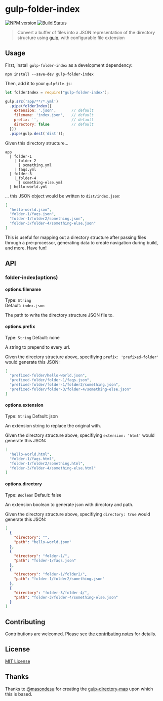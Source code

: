 # gulp-folder-index

[![NPM version][npm-image]][npm-url] [![Build Status][travis-image]][travis-url]

> Convert a buffer of files into a JSON representation of the directory structure using [gulp](https://github.com/gulpjs/gulp), with configurable file extension

## Usage

First, install `gulp-folder-index` as a development dependency:

```shell
npm install --save-dev gulp-folder-index
```

Then, add it to your `gulpfile.js`:

```javascript
let folderIndex = require("gulp-folder-index");

gulp.src('app/**/*.yml')
  .pipe(folderIndex({
    extension: '.json',       // default
    filename: 'index.json',   // default
    prefix: '',               // default
    directory: false          // default
  }))
  .pipe(gulp.dest('dist'));

```

Given this directory structure...
```
app
  | folder-1
    | folder-2
      | something.yml
    | faqs.yml
  | folder-3
    |_folder-4
      | something-else.yml
  | hello-world.yml
```

... this JSON object would be written to `dist/index.json`:

```json
[
  "hello-world.json",
  "folder-1/faqs.json",
  "folder-1/folder2/something.json",
  "folder-3/folder-4/something-else.json"
]
```

This is useful for mapping out a directory structure after passing files through a pre-processor, generating data to create navigation during build, and more. Have fun!

## API

### folder-index(options)

#### options.filename
Type: `String`  
Default: `index.json`

The path to write the directory structure JSON file to.

#### options.prefix
Type: `String`
Default: none

A string to prepend to every url.

Given the directory structure above, specifiying `prefix: 'prefixed-folder'` would generate this JSON:

```json
[
  "prefixed-folder/hello-world.json",
  "prefixed-folder/folder-1/faqs.json",
  "prefixed-folder/folder-1/folder2/something.json",
  "prefixed-folder/folder-3/folder-4/something-else.json"
]
```

#### options.extension
Type: `String`
Default: json

An extension string to replace the original with.

Given the directory structure above, specifiying `extension: 'html'` would generate this JSON:

```json
[
  "hello-world.html",
  "folder-1/faqs.html",
  "folder-1/folder2/something.html",
  "folder-3/folder-4/something-else.html"
]
```

#### options.directory
Type: `Boolean`
Default: false

An extension boolean to generate json with directory and path.

Given the directory structure above, specifiying `directory: true` would generate this JSON:

```json
[
  {
    "directory": "",
    "path": "hello-world.json"
  },
  {
    "directory": "folder-1/",
    "path": "folder-1/faqs.json"
  },
  {
    "directory": "folder-1/folder2/",
    "path": "folder-1/folder2/something.json"
  },
  {
    "directory": "folder-3/folder-4/",
    "path": "folder-3/folder-4/something-else.json"
  }
]
```

## Contributing

Contributions are welcomed.  Please see [the contributing notes](CONTRIBUTING.md) for details.

## License

[MIT License](http://en.wikipedia.org/wiki/MIT_License)


## Thanks

Thanks to [@masondesu](https://github.com/masondesu) for creating the [gulp-directory-map](https://github.com/masondesu/gulp-directory-map) upon which this is based.

[npm-url]: https://npmjs.org/package/gulp-folder-index
[npm-image]: https://badge.fury.io/js/gulp-folder-index.png

[travis-url]: http://travis-ci.org/davesag/gulp-folder-index
[travis-image]: https://secure.travis-ci.org/davesag/gulp-folder-index.png?branch=master

